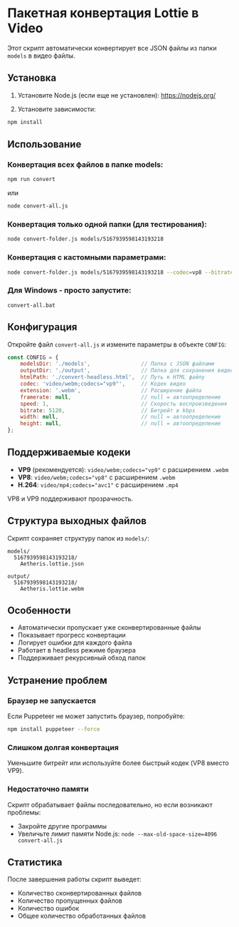 # Пакетная конвертация Lottie в Video

Этот скрипт автоматически конвертирует все JSON файлы из папки `models` в видео файлы.

## Установка

1. Установите Node.js (если еще не установлен): https://nodejs.org/

2. Установите зависимости:
```bash
npm install
```

## Использование

### Конвертация всех файлов в папке models:
```bash
npm run convert
```
или
```bash
node convert-all.js
```

### Конвертация только одной папки (для тестирования):
```bash
node convert-folder.js models/5167939598143193218
```

### Конвертация с кастомными параметрами:
```bash
node convert-folder.js models/5167939598143193218 --codec=vp8 --bitrate=8000 --output=my_videos
```

### Для Windows - просто запустите:
```
convert-all.bat
```

## Конфигурация

Откройте файл `convert-all.js` и измените параметры в объекте `CONFIG`:

```javascript
const CONFIG = {
    modelsDir: './models',                // Папка с JSON файлами
    outputDir: './output',                // Папка для сохранения видео
    htmlPath: './convert-headless.html',  // Путь к HTML файлу
    codec: 'video/webm;codecs="vp9"',     // Кодек видео
    extension: '.webm',                   // Расширение файла
    framerate: null,                      // null = автоопределение
    speed: 1,                             // Скорость воспроизведения
    bitrate: 5120,                        // Битрейт в kbps
    width: null,                          // null = автоопределение
    height: null,                         // null = автоопределение
};
```

## Поддерживаемые кодеки

- **VP9** (рекомендуется): `video/webm;codecs="vp9"` с расширением `.webm`
- **VP8**: `video/webm;codecs="vp8"` с расширением `.webm`
- **H.264**: `video/mp4;codecs="avc1"` с расширением `.mp4`

VP8 и VP9 поддерживают прозрачность.

## Структура выходных файлов

Скрипт сохраняет структуру папок из `models/`:
```
models/
  5167939598143193218/
    Aetheris.lottie.json
    
output/
  5167939598143193218/
    Aetheris.lottie.webm
```

## Особенности

- Автоматически пропускает уже сконвертированные файлы
- Показывает прогресс конвертации
- Логирует ошибки для каждого файла
- Работает в headless режиме браузера
- Поддерживает рекурсивный обход папок

## Устранение проблем

### Браузер не запускается
Если Puppeteer не может запустить браузер, попробуйте:
```bash
npm install puppeteer --force
```

### Слишком долгая конвертация
Уменьшите битрейт или используйте более быстрый кодек (VP8 вместо VP9).

### Недостаточно памяти
Скрипт обрабатывает файлы последовательно, но если возникают проблемы:
- Закройте другие программы
- Увеличьте лимит памяти Node.js: `node --max-old-space-size=4096 convert-all.js`

## Статистика

После завершения работы скрипт выведет:
- Количество сконвертированных файлов
- Количество пропущенных файлов
- Количество ошибок
- Общее количество обработанных файлов

